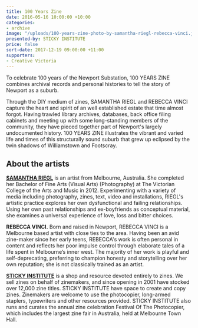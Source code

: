 ```yaml
---
title: 100 Years Zine
date: 2016-05-16 10:00:00 +10:00
categories:
- archive
image: "/uploads/100-years-zine-photo-by-samantha-riegl-rebecca-vinci.jpg"
presented-by: STICKY INSTITUTE
price: false
sort-date: 2017-12-19 09:00:00 +11:00
supporters:
- Creative Victoria
---
```


To celebrate 100 years of the Newport Substation, 100 YEARS ZINE combines archival records and personal histories to tell the story of Newport as a suburb.

Through the DIY medium of zines, SAMANTHA RIEGL and REBECCA VINCI capture the heart and spirit of an well established estate that time almost forgot. Having trawled library archives, databases, back office filing cabinets and meeting up with some long-standing members of the community, they have pieced together part of Newport's largely undocumented history. 100 YEARS ZINE illustrates the vibrant and varied life and times of this structurally sound suburb that grew up eclipsed by the twin shadows of Williamstown and Footscray.

## About the artists

[**SAMANTHA RIEGL**](http://www.samanthariegl.com) is an artist from Melbourne, Australia. She completed her Bachelor of Fine Arts (Visual Arts) (Photography) at The Victorian College of the Arts and Music in 2012. Experimenting with a variety of media including photography, zines, text, video and installations, RIEGL's artistic practice explores her own dysfunctional and failing relationships. Using her own past relationships and ex-boyfriends as conceptual material, she examines a universal experience of love, loss and bitter choices.

**REBECCA VINCI.** Born and raised in Newport, REBECCA VINCI is a Melbourne based artist with close ties to the area. Having been an avid zine-maker since her early teens, REBECCA's work is often personal in content and reflects her poor impulse control through elaborate tales of a life spent in Melbourne’s inner west. The majority of her work is playful and self-deprecating, preferring to champion honesty and storytelling over her own reputation; she is not classically trained as an artist.

[**STICKY INSTITUTE**](http://www.stickyinstitute.com/) is a shop and resource devoted entirely to zines. We sell zines on behalf of zinemakers, and since opening in 2001 have stocked over 12,000 zine titles. STICKY INSTITUTE have space to create and copy zines. Zinemakers are welcome to use the photocopier, long-armed staplers, typewriters and other resources provided. STICKY INSTITUTE also runs and curates the annual zine celebration Festival Of The Photocopier, which includes the largest zine fair in Australia, held at Melbourne Town Hall.
